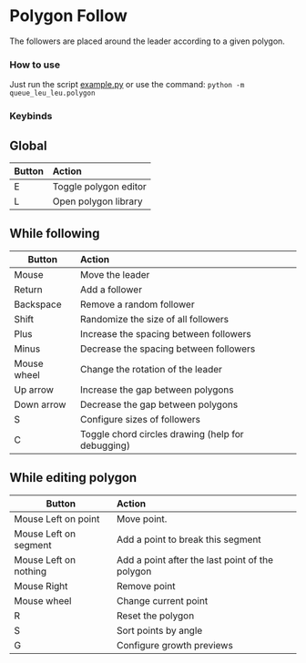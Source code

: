 # Polygon Follow
The followers are placed around the leader according to a given polygon.


### How to use
Just run the script [example.py](example.py) or use the command: ``python -m queue_leu_leu.polygon``


### Keybinds

## Global
Button      | Action
------------|:-------
E           | Toggle polygon editor
L           | Open polygon library

## While following
Button      | Action
------------|:-------
Mouse       | Move the leader
Return      | Add a follower
Backspace   | Remove a random follower
Shift       | Randomize the size of all followers 
Plus        | Increase the spacing between followers
Minus       | Decrease the spacing between followers
Mouse wheel | Change the rotation of the leader
Up arrow    | Increase the gap between polygons
Down arrow  | Decrease the gap between polygons
S           | Configure sizes of followers
C           | Toggle chord circles drawing (help for debugging)

## While editing polygon
Button                 | Action
-----------------------|:-------
Mouse Left on point    | Move point.
Mouse Left on segment  | Add a point to break this segment
Mouse Left on nothing  | Add a point after the last point of the polygon
Mouse Right            | Remove point
Mouse wheel            | Change current point
R                      | Reset the polygon
S                      | Sort points by angle
G                      | Configure growth previews